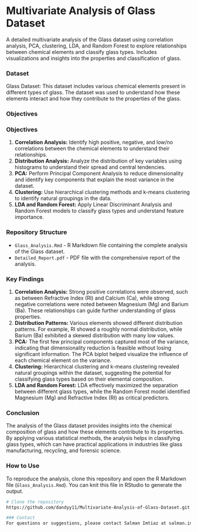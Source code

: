 # Multivariate Analysis of Glass Dataset
A detailed multivariate analysis of the Glass dataset using correlation analysis, PCA, clustering, LDA, and Random Forest to explore relationships between chemical elements and classify glass types. Includes visualizations and insights into the properties and classification of glass.

### Dataset
Glass Dataset: This dataset includes various chemical elements present in different types of glass. The dataset was used to understand how these elements interact and how they contribute to the properties of the glass.

### Objectives
### Objectives
1. **Correlation Analysis:** Identify high positive, negative, and low/no correlations between the chemical elements to understand their relationships.
2. **Distribution Analysis:** Analyze the distribution of key variables using histograms to understand their spread and central tendencies.
3. **PCA:** Perform Principal Component Analysis to reduce dimensionality and identify key components that explain the most variance in the dataset.
4. **Clustering:** Use hierarchical clustering methods and k-means clustering to identify natural groupings in the data.
5. **LDA and Random Forest:** Apply Linear Discriminant Analysis and Random Forest models to classify glass types and understand feature importance.

### Repository Structure
- `Glass_Analysis.Rmd` - R Markdown file containing the complete analysis of the Glass dataset.
- `Detailed_Report.pdf` - PDF file with the comprehensive report of the analysis.

### Key Findings
1. **Correlation Analysis:** Strong positive correlations were observed, such as between Refractive Index (RI) and Calcium (Ca), while strong negative correlations were noted between Magnesium (Mg) and Barium (Ba). These relationships can guide further understanding of glass properties.
2. **Distribution Patterns:** Various elements showed different distribution patterns. For example, RI showed a roughly normal distribution, while Barium (Ba) exhibited a skewed distribution with many low values.
3. **PCA:** The first few principal components captured most of the variance, indicating that dimensionality reduction is feasible without losing significant information. The PCA biplot helped visualize the influence of each chemical element on the variance.
4. **Clustering:** Hierarchical clustering and k-means clustering revealed natural groupings within the dataset, suggesting the potential for classifying glass types based on their elemental composition.
5. **LDA and Random Forest:** LDA effectively maximized the separation between different glass types, while the Random Forest model identified Magnesium (Mg) and Refractive Index (RI) as critical predictors.

### Conclusion
The analysis of the Glass dataset provides insights into the chemical composition of glass and how these elements contribute to its properties. By applying various statistical methods, the analysis helps in classifying glass types, which can have practical applications in industries like glass manufacturing, recycling, and forensic science.

### How to Use
To reproduce the analysis, clone this repository and open the R Markdown file (`Glass_Analysis.Rmd`). You can knit this file in RStudio to generate the output.
```bash
# Clone the repository
https://github.com/dandyy11/Multivariate-Analysis-of-Glass-Dataset.git

### Contact
For questions or suggestions, please contact Salman Imtiaz at salman.imtiaz414@gmail.com
